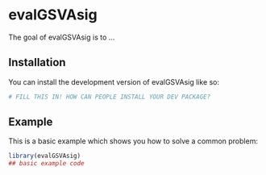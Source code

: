 
# evalGSVAsig

<!-- badges: start -->
<!-- badges: end -->

The goal of evalGSVAsig is to ...

## Installation

You can install the development version of evalGSVAsig like so:

``` r
# FILL THIS IN! HOW CAN PEOPLE INSTALL YOUR DEV PACKAGE?
```

## Example

This is a basic example which shows you how to solve a common problem:

``` r
library(evalGSVAsig)
## basic example code
```

